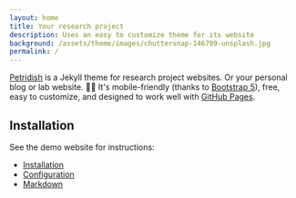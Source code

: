 ```yaml
---
layout: home
title: Your research project
description: Uses an easy to customize theme for its website
background: /assets/theme/images/chuttersnap-146799-unsplash.jpg
permalink: /
---
```


[Petridish](https://github.com/peterdesmet/petridish) is a Jekyll theme for research project websites. Or your personal blog or lab website. 👩‍🔬 It's mobile-friendly (thanks to [Bootstrap 5](https://getbootstrap.com/docs/5.1/)), free, easy to customize, and designed to work well with [GitHub Pages](https://pages.github.com/).

## Installation

See the demo website for instructions:

- [Installation](https://peterdesmet.github.io/petridish/installation/)
- [Configuration](https://peterdesmet.github.io/petridish/configuration/)
- [Markdown](https://peterdesmet.github.io/petridish/markdown/)
